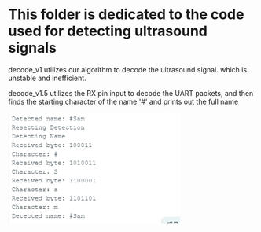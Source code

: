 # This folder is dedicated to the code used for detecting ultrasound signals
decode_v1 utilizes our algorithm to decode the ultrasound signal. which is unstable and inefficient.

decode_v1.5 utilizes the RX pin input to decode the UART packets, and then finds the starting character of the name '#' and prints out the full name

![Serial snippet](images/name_serial_1.png)


